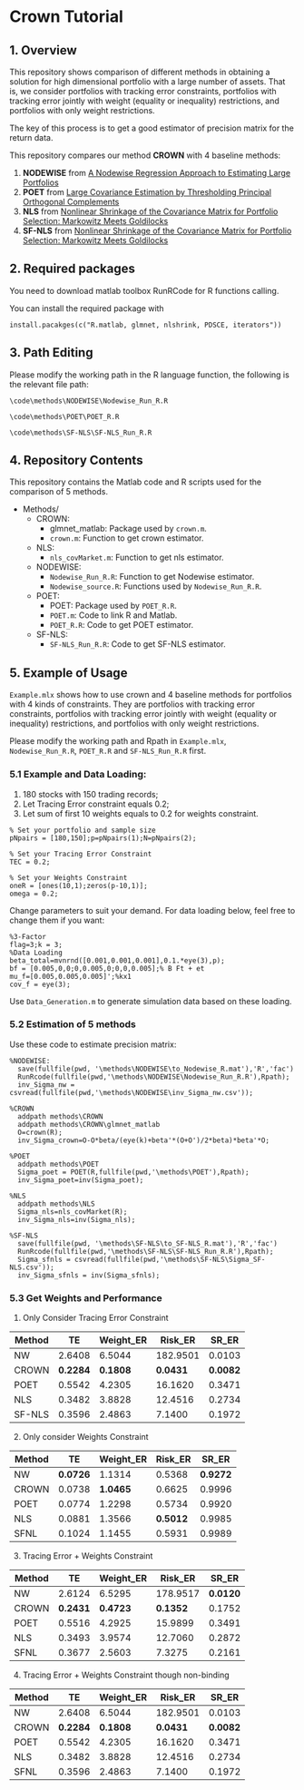 Crown Tutorial
================

## 1. Overview
This repository shows comparison of different methods in obtaining a solution for high dimensional portfolio with a large number of assets. That is, we consider portfolios with tracking error constraints, portfolios with tracking error jointly with weight (equality or inequality) restrictions, and portfolios with only weight restrictions. 

The key of this process is to get a good estimator of precision matrix for the return data.

This repository compares our method **CROWN** with 4 baseline methods:
1. **NODEWISE** from [A Nodewise Regression Approach to Estimating Large Portfolios](https://arxiv.org/pdf/1611.07347)
2. **POET** from [Large Covariance Estimation by Thresholding Principal Orthogonal Complements](https://arxiv.org/pdf/1201.0175)
3. **NLS**  from [Nonlinear Shrinkage of the Covariance
Matrix for Portfolio Selection: Markowitz
Meets Goldilocks](http://www.ledoit.net/Goldilocks_RFS_2017.pdf)
4. **SF-NLS** from [Nonlinear Shrinkage of the Covariance
Matrix for Portfolio Selection: Markowitz
Meets Goldilocks](http://www.ledoit.net/Goldilocks_RFS_2017.pdf)


## 2. Required packages
You need to download matlab toolbox RunRCode for R functions calling.

You can install the required package with

```
install.pacakges(c("R.matlab, glmnet, nlshrink, PDSCE, iterators"))
```

## 3. Path Editing

Please modify the working path in the R language function, the following is the relevant file path:

```
\code\methods\NODEWISE\Nodewise_Run_R.R

\code\methods\POET\POET_R.R

\code\methods\SF-NLS\SF-NLS_Run_R.R
```

## 4. Repository Contents
This repository contains the Matlab code and R scripts used for the comparison of 5 methods. 

- Methods/
   - CROWN: 
     - glmnet_matlab: Package used by `crown.m`.
     - `crown.m`: Function to get crown estimator.
   - NLS:
     - `nls_covMarket.m`: Function to get nls estimator.
   - NODEWISE: 
     - `Nodewise_Run_R.R`: Function to get Nodewise estimator.
     - `Nodewise_source.R`: Functions used by `Nodewise_Run_R.R`.
   - POET:
     - POET: Package used by `POET_R.R`.
     - `POET.m`: Code to link R and Matlab.
     - `POET_R.R`: Code to get POET estimator.
   - SF-NLS:
     - `SF-NLS_Run_R.R`: Code to get SF-NLS estimator.
## 5. Example of Usage
`Example.mlx` shows how to use crown and 4 baseline methods for portfolios with 4 kinds of constraints. They are portfolios with tracking error constraints, portfolios with tracking error jointly with weight (equality or inequality) restrictions, and portfolios with only weight restrictions. 

Please modify the working path and Rpath in `Example.mlx`, `Nodewise_Run_R.R`, `POET_R.R` and `SF-NLS_Run_R.R` first.

### 5.1 Example and Data Loading: 
1. 180 stocks with 150 trading records;
2. Let Tracing Error constraint equals 0.2;
3. Let sum of first 10 weights equals to 0.2 for weights constraint.
        
```
% Set your portfolio and sample size
pNpairs = [180,150];p=pNpairs(1);N=pNpairs(2);

% Set your Tracing Error Constraint
TEC = 0.2;

% Set your Weights Constraint
oneR = [ones(10,1);zeros(p-10,1)];
omega = 0.2;
```
Change parameters to suit your demand. For data loading below, feel free to change them if you want:

```
%3-Factor
flag=3;k = 3;
%Data Loading 
beta_total=mvnrnd([0.001,0.001,0.001],0.1.*eye(3),p);
bf = [0.005,0,0;0,0.005,0;0,0,0.005];% B Ft + et
mu_f=[0.005,0.005,0.005]';%kx1
cov_f = eye(3);
```
Use `Data_Generation.m` to generate simulation data based on these loading. 

### 5.2 Estimation of 5 methods
Use these code to estimate precision matrix:
```
%NODEWISE: 
  save(fullfile(pwd, '\methods\NODEWISE\to_Nodewise_R.mat'),'R','fac')
  RunRcode(fullfile(pwd,'\methods\NODEWISE\Nodewise_Run_R.R'),Rpath);
  inv_Sigma_nw = csvread(fullfile(pwd,'\methods\NODEWISE\inv_Sigma_nw.csv'));

%CROWN
  addpath methods\CROWN
  addpath methods\CROWN\glmnet_matlab
  O=crown(R);
  inv_Sigma_crown=O-O*beta/(eye(k)+beta'*(O+O')/2*beta)*beta'*O;

%POET
  addpath methods\POET
  Sigma_poet = POET(R,fullfile(pwd,'\methods\POET'),Rpath);
  inv_Sigma_poet=inv(Sigma_poet);

%NLS
  addpath methods\NLS
  Sigma_nls=nls_covMarket(R);
  inv_Sigma_nls=inv(Sigma_nls);

%SF-NLS
  save(fullfile(pwd, '\methods\SF-NLS\to_SF-NLS_R.mat'),'R','fac')
  RunRcode(fullfile(pwd,'\methods\SF-NLS\SF-NLS_Run_R.R'),Rpath);
  Sigma_sfnls = csvread(fullfile(pwd,'\methods\SF-NLS\Sigma_SF-NLS.csv'));
  inv_Sigma_sfnls = inv(Sigma_sfnls);
```

### 5.3 Get Weights and Performance
1. Only Consider Tracing Error Constraint
   
| Method | TE     | Weight_ER | Risk_ER   | SR_ER   |
|--------|--------|-----------|-----------|---------|
| NW     | 2.6408 | 6.5044    | 182.9501  | 0.0103  |
| CROWN  | **0.2284** | **0.1808**    | **0.0431**    | **0.0082**  |
| POET   | 0.5542 | 4.2305    | 16.1620   | 0.3471  |
| NLS    | 0.3482 | 3.8828    | 12.4516   | 0.2734  |
| SF-NLS | 0.3596 | 2.4863    | 7.1400    | 0.1972  |

2. Only consider Weights Constraint

| Method | TE     | Weight_ER | Risk_ER | SR_ER  |
|--------|--------|-----------|---------|--------|
| NW     | **0.0726** | 1.1314    | 0.5368  | **0.9272** |
| CROWN  | 0.0738 | **1.0465**    | 0.6625  | 0.9996 |
| POET   | 0.0774 | 1.2298    | 0.5734  | 0.9920 |
| NLS    | 0.0881 | 1.3566    | **0.5012**  | 0.9985 |
| SFNL   | 0.1024 | 1.1455    | 0.5931  | 0.9989 |


3. Tracing Error + Weights Constraint

| Method | TE     | Weight_ER | Risk_ER   | SR_ER   |
|--------|--------|-----------|-----------|---------|
| NW     | 2.6124 | 6.5295    | 178.9517  | **0.0120**  |
| CROWN  | **0.2431** | **0.4723**    | **0.1352**    | 0.1752  |
| POET   | 0.5516 | 4.2925    | 15.9899   | 0.3491  |
| NLS    | 0.3493 | 3.9574    | 12.7060   | 0.2872  |
| SFNL   | 0.3677 | 2.5603    | 7.3275    | 0.2161  |


4. Tracing Error +  Weights Constraint though non-binding 

| Method | TE     | Weight_ER | Risk_ER   | SR_ER   |
|--------|--------|-----------|-----------|---------|
| NW     | 2.6408 | 6.5044    | 182.9501  | 0.0103  |
| CROWN  | **0.2284** | **0.1808**    | **0.0431**    | **0.0082**  |
| POET   | 0.5542 | 4.2305    | 16.1620   | 0.3471  |
| NLS    | 0.3482 | 3.8828    | 12.4516   | 0.2734  |
| SFNL   | 0.3596 | 2.4863    | 7.1400    | 0.1972  |


